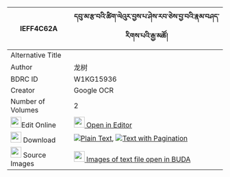 |IEFF4C62A|དབུ་མ་རྩ་བའི་ཚིག་ལེའུར་བྱས་པ་ཤེས་རབ་ཅེས་བྱ་བའི་རྣམ་བཤད་རིགས་པའི་རྒྱ་མཚོ། 
| --- | --- 
|Alternative Title |
|Author| 龙树
|BDRC ID | W1KG15936
|Creator | Google OCR
|Number of Volumes| 2
|<img width="25" src="https://img.icons8.com/color/25/000000/edit-property.png">Edit Online| [<img width="25" src="https://avatars.githubusercontent.com/u/45091458?s=200&v=4"> Open in Editor](http://editor.openpecha.org/IEFF4C62A)
|<img width="25" src="https://img.icons8.com/fluent/48/000000/download-2.png"/>  Download | [![](https://img.icons8.com/color/20/000000/txt.png)Plain Text](https://github.com/Openpecha/IEFF4C62A/releases/download/v1/uma_tsawa_i_tsikle'u_ra_jepa_s_plain_IEFF4C62A.zip), [![](https://img.icons8.com/color/20/000000/txt.png)Text with Pagination](https://github.com/Openpecha/IEFF4C62A/releases/download/v1/uma_tsawa_i_tsikle'u_ra_jepa_s_pages_IEFF4C62A.zip)
|<img width="25" src="https://img.icons8.com/plasticine/100/000000/pictures-folder.png"/>  Source Images | [<img width="25" src="https://library.bdrc.io/icons/BUDA-small.svg"> Images of text file open in BUDA](https://library.bdrc.io/show/bdr:W1KG15936)